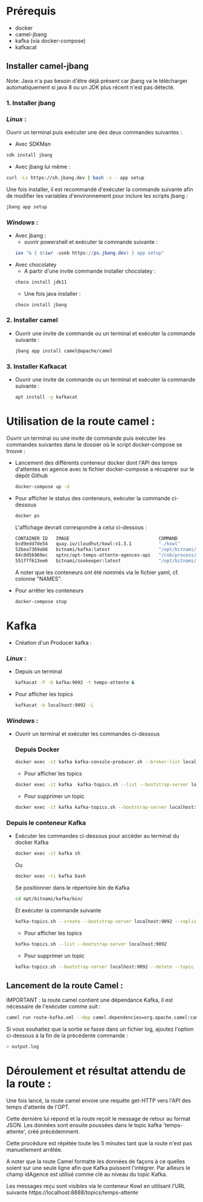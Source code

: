 # Prérequis

* docker 
* camel-jbang
* kafka (via docker-compose)
* kafkacat

## Installer camel-jbang  

Note: Java n'a pas besoin d'être déjâ présent car jbang va le télécharger automatiquement si java 8 ou un JDK plus récent n'est pas détecté.
    
### 1. Installer jbang 

### <i>Linux</i> :
Ouvrir un terminal puis exécuter une des deux commandes suivantes :

* Avec SDKMan
``` bash 
sdk install jbang
```
* Avec jbang lui même :
``` bash 
curl -Ls https://sh.jbang.dev | bash -s - app setup
```
Une fois installer, il est recommandé d'exécuter la commande suivante afin de modifier les variables d'environnement pour inclure les scripts jbang :
```bash
jbang app setup
```

### <i>Windows</i> :

* Avec jbang : 
    * ouvrir powershell et exécuter la commande suivante :
    ```powershell
    iex "& { $(iwr -useb https://ps.jbang.dev) } app setup"
    ```
* Avec chocolatey
    * A partir d'une invite commande installer chocolatey :
    ```bash
    choco install jdk11
    ```
    * Une fois java installer : 
    ```bash 
    choco install jbang
    ```


### 2. Installer camel
* Ouvrir une invite de commande ou un terminal et exécuter la commande suivante :
    ``` bash 
    jbang app install camel@apache/camel
    ``` 

### 3. Installer Kafkacat 
* Ouvrir une invite de commande ou un terminal et exécuter la commande suivante :
    ```bash
    apt install -y kafkacat  
    ```

# Utilisation de la route camel : 
Ouvrir un terminal ou une invite de commande puis exécuter les commandes suivantes dans le dossier où le script docker-compose se trouve :

* Lancement des différents conteneur docker dont l'API des temps d'attentes en agence avec le fichier docker-compose a récupérer sur le dépôt Github
    ``` bash 
    docker-compose up -d 
    ```

* Pour afficher le status des conteneurs, exécuter la commande ci-dessous
    ```bash
    docker ps
    ```

    L'affichage devrait correspondre à celui ci-dessous :
    ```bash
    CONTAINER ID   IMAGE                                 COMMAND                  CREATED      STATUS                             PORTS                                                  NAMES
    bcd9edd7de54   quay.io/cloudhut/kowl:v1.3.1          "./kowl"                 4 days ago   Up 6 seconds                       0.0.0.0:8888->8888/tcp                                 kowl
    52bea7369ab6   bitnami/kafka:latest                  "/opt/bitnami/script…"   4 days ago   Up 9 seconds                       0.0.0.0:9092-9093->9092-9093/tcp                       kafka
    84c0d56969ec   optnc/opt-temps-attente-agences-api   "/cnb/process/web"       4 days ago   Up 11 seconds                      0.0.0.0:8080->8080/tcp                                 optnc
    551fff613ee6   bitnami/zookeeper:latest              "/opt/bitnami/script…"   4 days ago   Up 11 seconds (health: starting)   2888/tcp, 3888/tcp, 0.0.0.0:2181->2181/tcp, 8080/tcp   zookeeper
    ```
    A noter que les conteneurs ont été nommés via le fichier yaml, cf. colonne "NAMES".

* Pour arrêter les conteneurs
    ```bash
    docker-compose stop
    ```

# Kafka
* Création d'un Producer kafka :

### <i>Linux</i> :
* Depuis un terminal
    ```bash
    kafkacat -P -b kafka:9092 -t temps-attente &
    ```
* Pour afficher les topics 
    ```bash
    kafkacat -b localhost:9092 -L
    ```

### <i>Windows</i> :
* Ouvrir un terminal et exécuter les commandes ci-dessous

    ### Depuis Docker
    ```bash
    docker exec -it kafka kafka-console-producer.sh --broker-list localhost:9092 --topic temps-attente -P
    ```
    * Pour afficher les topics 
    ```bash
    docker exec -it kafka  kafka-topics.sh --list --bootstrap-server localhost:9092
    ```
    * Pour supprimer un topic
    ```bash
    docker exec -it kafka kafka-topics.sh --bootstrap-server localhost:9092 --delete --topic "temps-attente"
    ```
### Depuis le conteneur Kafka
* Exécuter les commandes ci-dessous pour accèder au terminal du docker Kafka
    ```bash
    docker exec -it kafka sh
    ```
    Ou
    ```bash
    docker exec -ti kafka bash
    ```
    Se positionner dans le répertoire bin de Kafka
    ```bash
    cd opt/bitnami/kafka/bin/
    ```
    Et exécuter la commande suivante
    ```bash
    kafka-topics.sh --create --bootstrap-server localhost:9092 --replication-factor 1 --partitions 1 --topic temps-attente
    ```
    * Pour afficher les topics 
    ```bash
    kafka-topics.sh --list --bootstrap-server localhost:9092
    ```
    * Pour supprimer un topic
    ```bash
    kafka-topics.sh --bootstrap-server localhost:9092 --delete --topic temps-attente
    ```

## Lancement de la route Camel :

IMPORTANT : la route camel contient une dépendance Kafka, il est nécessaire de l'exécuter comme suit :
```bash
camel run route-kafka.xml --dep camel.dependencies=org.apache.camel:camel-kafka
```


Si vous souhaitez que la sortie se fasse dans un fichier log, ajoutez l'option ci-dessous à la fin de la précédente commande :

```bash 
> output.log 
```

# Déroulement et résultat attendu de la route : 
Une fois lancé, la route camel envoie une requête get-HTTP vers l'API des temps d'attente de l'OPT. 

Cette dernière lui répond et la route reçoit le message de retour au format JSON. 
Les données sont ensuite poussées dans le topic kafka 'temps-attente', créé précédemment. 

Cette procédure est répétée toute les 5 minutes tant que la route n'est pas manuellement arrêtée. 

A noter que la route Camel formatte les données de façons à ce quelles soient sur une seule ligne afin que Kafka puissent l'intégrer.
Par ailleurs le champ idAgence est utilisé comme clé au niveau du topic Kafka.

Les messages reçu sont visibles via le conteneur Kowl en utilisant l'URL suivante https://localhost:8888/topics/temps-attente
